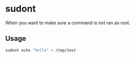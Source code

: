 # sudont

When you want to make sure a command is not ran as root.

## Usage

<!-- TODO: real example -->

```bash
sudont echo "hello" > /tmp/test
```
